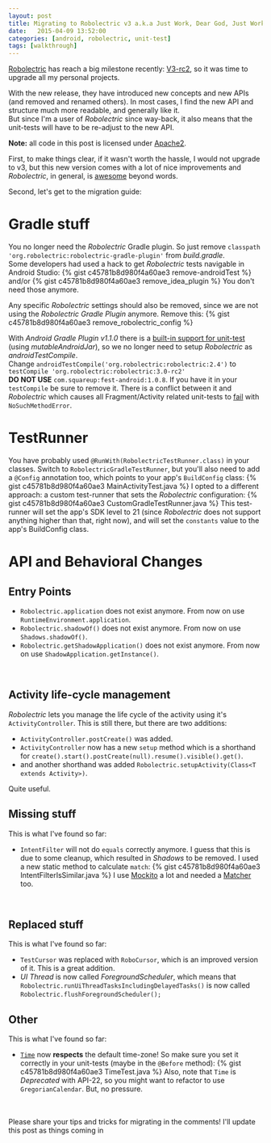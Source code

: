 ```yaml
---
layout: post
title: Migrating to Robolectric v3 a.k.a Just Work, Dear God, Just Work!
date:   2015-04-09 13:52:00
categories: [android, robolectric, unit-test]
tags: [walkthrough]
---
```

[Robolectric](https://robolectric.org) has reach a big milestone recently: [V3-rc2](https://groups.google.com/forum/#!topic/robolectric/1XWVJvKiFjA), so it was time
to upgrade all my personal projects.<br>

With the new release, they have introduced new concepts and new APIs (and removed and renamed others).
In most cases, I find the new API and structure much more readable, and generally like it.<br>
But since I'm a user of _Robolectric_ since way-back, it also means that the unit-tests will have to be re-adjust to the new API.
<br>

   **Note:** all code in this post is licensed under [Apache2](https://gist.github.com/menny/c45781b8d980f4a60ae3#file-license).
<br>

First, to make things clear, if it wasn't worth the hassle, I would not upgrade to v3, but this new version comes with a lot of nice improvements
and _Robolectric_, in general, is [awesome](http://stackoverflow.com/a/18271651/1324235) beyond words.
<br>

Second, let's get to the migration guide:<br>
# Gradle stuff #
You no longer need the _Robolectric_ Gradle plugin. So just remove
`classpath 'org.robolectric:robolectric-gradle-plugin'` from _build.gradle_.<br>
Some developers had used a hack to get _Robolectric_ tests navigable in Android Studio:
{% gist c45781b8d980f4a60ae3 remove-androidTest %}
and/or
{% gist c45781b8d980f4a60ae3 remove_idea_plugin %}
You don't need those anymore.
<br>

Any specific _Robolectric_ settings should also be removed, since we are not using the _Robolectric Gradle Plugin_ anymore. Remove this:
{% gist c45781b8d980f4a60ae3 remove_robolectric_config %}
<br>

With _Android Gradle Plugin v1.1.0_ there is a [built-in support for unit-test](http://tools.android.com/tech-docs/unit-testing-support) (using _mutableAndroidJar_), so we no longer need to setup
_Robolectric_ as _androidTestCompile_.<br>
Change `androidTestCompile('org.robolectric:robolectric:2.4')` to `testCompile 'org.robolectric:robolectric:3.0-rc2'`<br>
**DO NOT USE** `com.squareup:fest-android:1.0.8`. If you have it in your `testCompile` be sure to remove it. There is a conflict between
it and _Robolectric_ which causes all Fragment/Activity related unit-tests to [fail](https://github.com/robolectric/robolectric/issues/1633) with `NoSuchMethodError`.
<br>

# TestRunner #
You have probably used `@RunWith(RobolectricTestRunner.class)` in your classes. Switch to `RobolectricGradleTestRunner`, but you'll also need to add a `@Config` annotation too, which points to your app's `BuildConfig` class:
{% gist c45781b8d980f4a60ae3 MainActivityTest.java %}
I opted to a different approach: a custom test-runner that sets the _Robolectric_ configuration:
{% gist c45781b8d980f4a60ae3 CustomGradleTestRunner.java %}
This test-runner will set the app's SDK level to 21 (since _Robolectric_ does not support anything higher than that, right now), and will
set the `constants` value to the app's BuildConfig class.
<br>

# API and Behavioral Changes #
## Entry Points ##
 * `Robolectric.application` does not exist anymore. From now on use `RuntimeEnvironment.application`.
 * `Robolectric.shadowOf()` does not exist anymore. From now on use `Shadows.shadowOf()`.
 * `Robolectric.getShadowApplication()` does not exist anymore. From now on use `ShadowApplication.getInstance()`.
 <br>

## Activity life-cycle management ##
_Robolectric_ lets you manage the life cycle of the activity using it's `ActivityController`. This is still there, but there are two
additions:

+ `ActivityController.postCreate()` was added.
+ `ActivityController` now has a new `setup` method which is a shorthand for `create().start().postCreate(null).resume().visible().get()`.
+ and another shorthand was added `Robolectric.setupActivity(Class<T extends Activity>)`.

Quite useful.
<br>

## Missing stuff ##
This is what I've found so far:

 * `IntentFilter` will not do `equals` correctly anymore. I guess that this is due to some cleanup, which resulted in _Shadows_ to be removed. I used a new static method to calculate `match`:
{% gist c45781b8d980f4a60ae3 IntentFilterIsSimilar.java %}
   I use [Mockito](http://mockito.org/) a lot and needed a  [Matcher](https://gist.github.com/menny/c45781b8d980f4a60ae3#file-intentfilterequalmatcher-java) too.
<br>

## Replaced stuff ##
This is what I've found so far:

 * `TestCursor` was replaced with `RoboCursor`, which is an improved version of it. This is a great addition.
 * _UI Thread_ is now called _ForegroundScheduler_, which means that `Robolectric.runUiThreadTasksIncludingDelayedTasks()` is now called `Robolectric.flushForegroundScheduler();`

## Other ##
This is what I've found so far:

 * [`Time`](http://developer.android.com/reference/android/text/format/Time.html) now **respects** the default time-zone! So make sure you set it correctly in your unit-tests (maybe in the `@Before` method):
 {% gist c45781b8d980f4a60ae3 TimeTest.java %}
 Also, note that `Time` is _Deprecated_ with API-22, so you might want to refactor to use `GregorianCalendar`. But, no pressure.
<br>

<br>
Please share your tips and tricks for migrating in the comments! I'll update this post as things coming in
